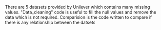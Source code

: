 There are 5 datasets provided by Unilever which contains many missing values. "Data_cleaning" code is useful to fill the null values and remove the data which is not required.
Comparision is the code written to compare if there is any relationship between the datsets
